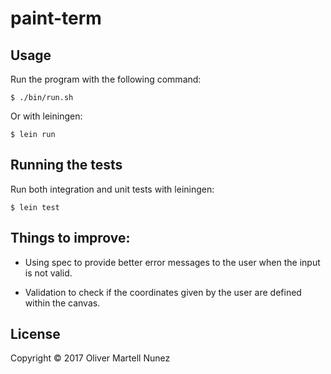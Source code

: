 # paint-term

## Usage

Run the program with the following command:

    $ ./bin/run.sh

Or with leiningen:

    $ lein run

## Running the tests

Run both integration and unit tests with leiningen:

    $ lein test

## Things to improve:

- Using spec to provide better error messages to the user
  when the input is not valid.

- Validation to check if the coordinates given by the user
  are defined within the canvas.

## License

Copyright © 2017 Oliver Martell Nunez
